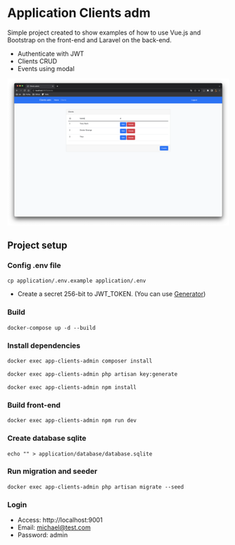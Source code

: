 # Application Clients adm

Simple project created to show examples of how to use Vue.js and Bootstrap on the front-end and Laravel on the back-end.
- Authenticate with JWT
- Clients CRUD
- Events using modal

![Application page](./application/public/images/app.png)

## Project setup

### Config .env file
```
cp application/.env.example application/.env
```
- Create a secret 256-bit to JWT_TOKEN. (You can use [Generator](https://www.allkeysgenerator.com/Random/Security-Encryption-Key-Generator.aspx))


### Build
```
docker-compose up -d --build
```

### Install dependencies
```
docker exec app-clients-admin composer install
```
```
docker exec app-clients-admin php artisan key:generate
```
```
docker exec app-clients-admin npm install
```

### Build front-end
```
docker exec app-clients-admin npm run dev
```

### Create database sqlite
```
echo "" > application/database/database.sqlite
```


### Run migration and seeder
```
docker exec app-clients-admin php artisan migrate --seed
```

### Login
- Access: http://localhost:9001
- Email: michael@test.com
- Password: admin
